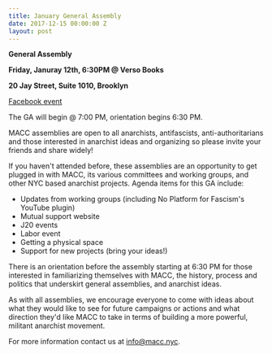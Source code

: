 ```yaml
---
title: January General Assembly
date: 2017-12-15 00:00:00 Z
layout: post
---
```


**General Assembly**

**Friday, Januray 12th, 6:30PM @ Verso Books**

**20 Jay Street, Suite 1010, Brooklyn**

[Facebook event](https://www.facebook.com/events/355166714946591/)

The GA will begin @ 7:00 PM, orientation begins 6:30 PM.

MACC assemblies are open to all anarchists, antifascists, anti-authoritarians and those interested in anarchist ideas and organizing so please invite your friends and share widely!

If you haven't attended before, these assemblies are an opportunity to get plugged in with MACC, its various committees and working groups, and other NYC based anarchist projects. Agenda items for this GA include:
- Updates from working groups (including No Platform for Fascism's YouTube plugin)
- Mutual support website
- J20 events
- Labor event
- Getting a physical space
- Support for new projects (bring your ideas!)

There is an orientation before the assembly starting at 6:30 PM for those interested in familiarizing themselves with MACC, the history, process and politics that underskirt general assemblies, and anarchist ideas.

As with all assemblies, we encourage everyone to come with ideas about what they would like to see for future campaigns or actions and what direction they'd like MACC to take in terms of building a more powerful, militant anarchist movement.

For more information contact us at info@macc.nyc.
